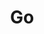 ---
title: "Go"
level: 2
category: "programming-language"
tags: 
  - "web-dev"
  - "server"
  - "networking"
description: "I've used Go for concurrent programming and was pleased with the relative ease of being sending messages between spawned \"goroutines\". However, I find forced composition to be slightly weird compared to inheritance, perhaps because I'm used to Object-Oriented Languages like Java, JavaScript, C#, and TypeScript."
lastUsed: "2015"
projects:
  - title: "BPM Monitoring"
    uri: bp3-system-monitoring
---